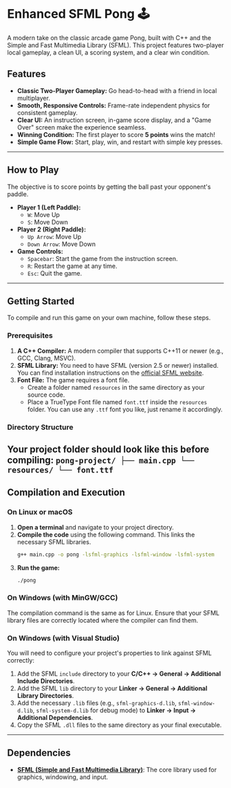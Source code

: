 # Enhanced SFML Pong 🕹

A modern take on the classic arcade game Pong, built with C++ and the Simple and Fast Multimedia Library (SFML). This project features two-player local gameplay, a clean UI, a scoring system, and a clear win condition.



## Features

* **Classic Two-Player Gameplay:** Go head-to-head with a friend in local multiplayer.
* **Smooth, Responsive Controls:** Frame-rate independent physics for consistent gameplay.
* **Clear UI:** An instruction screen, in-game score display, and a "Game Over" screen make the experience seamless.
* **Winning Condition:** The first player to score **5 points** wins the match!
* **Simple Game Flow:** Start, play, win, and restart with simple key presses.

---

##  How to Play

The objective is to score points by getting the ball past your opponent's paddle.

* **Player 1 (Left Paddle):**
    * `W`: Move Up
    * `S`: Move Down
* **Player 2 (Right Paddle):**
    * `Up Arrow`: Move Up
    * `Down Arrow`: Move Down
* **Game Controls:**
    * `Spacebar`: Start the game from the instruction screen.
    * `R`: Restart the game at any time.
    * `Esc`: Quit the game.

---

##  Getting Started

To compile and run this game on your own machine, follow these steps.

### Prerequisites

1.  **A C++ Compiler:** A modern compiler that supports C++11 or newer (e.g., GCC, Clang, MSVC).
2.  **SFML Library:** You need to have SFML (version 2.5 or newer) installed. You can find installation instructions on the [official SFML website](https://www.sfml-dev.org/tutorials/2.6/).
3.  **Font File:** The game requires a font file.
    * Create a folder named `resources` in the same directory as your source code.
    * Place a TrueType Font file named `font.ttf` inside the `resources` folder. You can use any `.ttf` font you like, just rename it accordingly.

### Directory Structure

Your project folder should look like this before compiling:
`pong-project/
├── main.cpp
└── resources/
└── font.ttf`
---

##  Compilation and Execution

### On Linux or macOS

1.  **Open a terminal** and navigate to your project directory.
2.  **Compile the code** using the following command. This links the necessary SFML libraries.
    ```bash
    g++ main.cpp -o pong -lsfml-graphics -lsfml-window -lsfml-system
    ```
3.  **Run the game:**
    ```bash
    ./pong
    ```

### On Windows (with MinGW/GCC)

The compilation command is the same as for Linux. Ensure that your SFML library files are correctly located where the compiler can find them.

### On Windows (with Visual Studio)

You will need to configure your project's properties to link against SFML correctly:
1.  Add the SFML `include` directory to your **C/C++ -> General -> Additional Include Directories**.
2.  Add the SFML `lib` directory to your **Linker -> General -> Additional Library Directories**.
3.  Add the necessary `.lib` files (e.g., `sfml-graphics-d.lib`, `sfml-window-d.lib`, `sfml-system-d.lib` for debug mode) to **Linker -> Input -> Additional Dependencies**.
4.  Copy the SFML `.dll` files to the same directory as your final executable.

---

##  Dependencies

* **[SFML (Simple and Fast Multimedia Library)](https://www.sfml-dev.org/)**: The core library used for graphics, windowing, and input.
